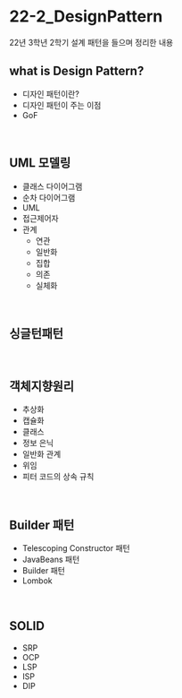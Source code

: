 # 22-2_DesignPattern
22년 3학년 2학기 설계 패턴을 들으며 정리한 내용
<br>
## what is Design Pattern?
  - 디자인 패턴이란?
  - 디자인 패턴이 주는 이점
  - GoF 
  
<br>

## UML 모델링
  - 클래스 다이어그램
  - 순차 다이어그램
  - UML
  - 접근제어자
  - 관계
    - 연관
    - 일반화
    - 집합
    - 의존
    - 실체화

<br>

## 싱글턴패턴

<br>

## 객체지향원리
  - 추상화
  - 캡슐화
  - 클래스
  - 정보 은닉
  - 일반화 관계
  - 위임
  - 피터 코드의 상속 규칙

<br>

## Builder 패턴
  - Telescoping Constructor 패턴
  - JavaBeans 패턴
  - Builder 패턴
  - Lombok

<br>

## SOLID
  - SRP
  - OCP
  - LSP
  - ISP
  - DIP

<br>
